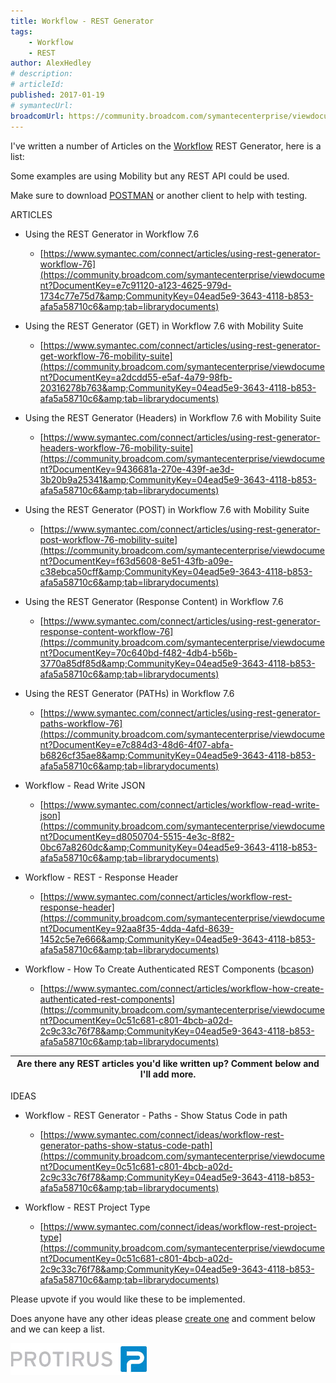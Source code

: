 ```yaml
---
title: Workflow - REST Generator
tags:
    - Workflow
    - REST
author: AlexHedley
# description: 
# articleId: 
published: 2017-01-19
# symantecUrl:
broadcomUrl: https://community.broadcom.com/symantecenterprise/viewdocument/workflow-rest-generator?CommunityKey=04ead5e9-3643-4118-b853-afa5a58710c6&tab=librarydocuments
---
```


I've written a number of Articles on the [Workflow](http://www.symantec.com/connect/workflow-servicedesk) REST Generator, here is a list:
  
Some examples are using Mobility but any REST API could be used.
  
Make sure to download [POSTMAN](http://www.getpostman.com/) or another client to help with testing.

ARTICLES
  
- Using the REST Generator in Workflow 7.6

    - [https://www.symantec.com/connect/articles/using-rest-generator-workflow-76](https://community.broadcom.com/symantecenterprise/viewdocument?DocumentKey=e7c91120-a123-4625-979d-1734c77e75d7&amp;CommunityKey=04ead5e9-3643-4118-b853-afa5a58710c6&amp;tab=librarydocuments)
- Using the REST Generator (GET) in Workflow 7.6 with Mobility Suite

    - [https://www.symantec.com/connect/articles/using-rest-generator-get-workflow-76-mobility-suite](https://community.broadcom.com/symantecenterprise/viewdocument?DocumentKey=a2dcdd55-e5af-4a79-98fb-20316278b763&amp;CommunityKey=04ead5e9-3643-4118-b853-afa5a58710c6&amp;tab=librarydocuments)
- Using the REST Generator (Headers) in Workflow 7.6 with Mobility Suite

    - [https://www.symantec.com/connect/articles/using-rest-generator-headers-workflow-76-mobility-suite](https://community.broadcom.com/symantecenterprise/viewdocument?DocumentKey=9436681a-270e-439f-ae3d-3b20b9a25341&amp;CommunityKey=04ead5e9-3643-4118-b853-afa5a58710c6&amp;tab=librarydocuments)
- Using the REST Generator (POST) in Workflow 7.6 with Mobility Suite

    - [https://www.symantec.com/connect/articles/using-rest-generator-post-workflow-76-mobility-suite](https://community.broadcom.com/symantecenterprise/viewdocument?DocumentKey=f63d5608-8e51-43fb-a09e-c38ebca50cff&amp;CommunityKey=04ead5e9-3643-4118-b853-afa5a58710c6&amp;tab=librarydocuments)
- Using the REST Generator (Response Content) in Workflow 7.6

    - [https://www.symantec.com/connect/articles/using-rest-generator-response-content-workflow-76](https://community.broadcom.com/symantecenterprise/viewdocument?DocumentKey=70c640bd-f482-4db4-b56b-3770a85df85d&amp;CommunityKey=04ead5e9-3643-4118-b853-afa5a58710c6&amp;tab=librarydocuments)
- Using the REST Generator (PATHs) in Workflow 7.6

    - [https://www.symantec.com/connect/articles/using-rest-generator-paths-workflow-76](https://community.broadcom.com/symantecenterprise/viewdocument?DocumentKey=e7c884d3-48d6-4f07-abfa-b6826cf35ae8&amp;CommunityKey=04ead5e9-3643-4118-b853-afa5a58710c6&amp;tab=librarydocuments)
- Workflow - Read Write JSON

    - [https://www.symantec.com/connect/articles/workflow-read-write-json](https://community.broadcom.com/symantecenterprise/viewdocument?DocumentKey=d8050704-5515-4e3c-8f82-0bc67a8260dc&amp;CommunityKey=04ead5e9-3643-4118-b853-afa5a58710c6&amp;tab=librarydocuments)
- Workflow - REST - Response Header

    - [https://www.symantec.com/connect/articles/workflow-rest-response-header](https://community.broadcom.com/symantecenterprise/viewdocument?DocumentKey=92aa8f35-4dda-4afd-8639-1452c5e7e666&amp;CommunityKey=04ead5e9-3643-4118-b853-afa5a58710c6&amp;tab=librarydocuments)

- Workflow - How To Create Authenticated REST Components ([bcason](https://www.symantec.com/connect/user/bcason))
    - [https://www.symantec.com/connect/articles/workflow-how-create-authenticated-rest-components](https://community.broadcom.com/symantecenterprise/viewdocument?DocumentKey=0c51c681-c801-4bcb-a02d-2c9c33c76f78&amp;CommunityKey=04ead5e9-3643-4118-b853-afa5a58710c6&amp;tab=librarydocuments)

| Are there any REST articles you'd like written up? Comment below and I'll add more. |
| --- |

IDEAS

- Workflow - REST Generator - Paths - Show Status Code in path

    - [https://www.symantec.com/connect/ideas/workflow-rest-generator-paths-show-status-code-path](https://community.broadcom.com/symantecenterprise/viewdocument?DocumentKey=0c51c681-c801-4bcb-a02d-2c9c33c76f78&amp;CommunityKey=04ead5e9-3643-4118-b853-afa5a58710c6&amp;tab=librarydocuments)
- Workflow - REST Project Type

    - [https://www.symantec.com/connect/ideas/workflow-rest-project-type](https://community.broadcom.com/symantecenterprise/viewdocument?DocumentKey=0c51c681-c801-4bcb-a02d-2c9c33c76f78&amp;CommunityKey=04ead5e9-3643-4118-b853-afa5a58710c6&amp;tab=librarydocuments)

Please upvote if you would like these to be implemented.
  
Does anyone have any other ideas please [create one](https://www.symantec.com/connect/node/add/idea) and comment below and we can keep a list.

[![Protirus](images\Protirus.png)](https://www.protirus.com/)
